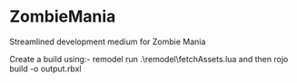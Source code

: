 # ZombieMania
Streamlined development medium for Zombie Mania

Create a build using:-
remodel run .\remodel\fetchAssets.lua and then
rojo build -o output.rbxl
